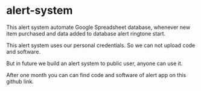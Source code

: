 # alert-system
This alert system automate Google Spreadsheet database, whenever new item purchased and data added to database alert ringtone start.

This alert system uses our personal credentials. So we can not upload code and software.

But in future we build an alert system to public user, anyone can use it.

After one month you can can find code and software of alert app on this github link.

